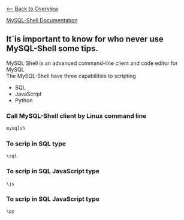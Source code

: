 [<-- Back to Overview](https://github.com/mtemporim/Databases/tree/main/MySQL/MySQL-Shell/Overview)

[MySQL-Shell Documentation](https://dev.mysql.com/doc/mysql-shell/8.0/en/mysqlsh.html)


## It´is important to know for who never use MySQL-Shell some tips.

MySQL Shell is an advanced command-line client and code editor for MySQL  
The MySQL-Shell have three capabilities to scripting  
* SQL 
* JavaScript 
* Python


### Call MySQL-Shell client by Linux command line 

```bash
mysqlsh
```

### To scrip in SQL type 

```
\sql
```

### To scrip in SQL JavaScript type 

```
\js
``` 

### To scrip in SQL JavaScript type 
```
\py
```

